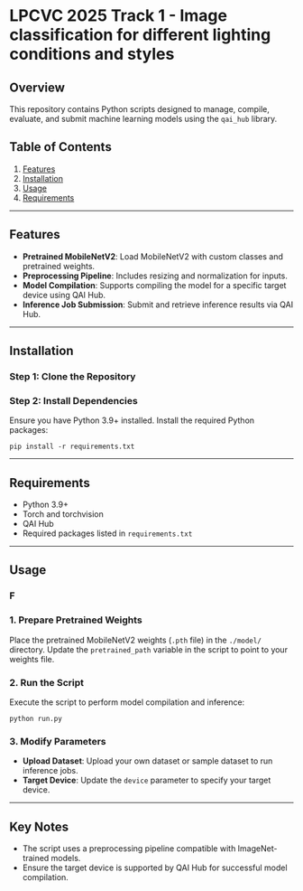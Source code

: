 # LPCVC 2025 Track 1 - Image classification for different lighting conditions and styles

## Overview

This repository contains Python scripts designed to manage, compile, evaluate, and submit machine learning models using the `qai_hub` library.



## **Table of Contents**

1.  [Features](#features)
2.  [Installation](#installation)
3.  [Usage](#usage)
4.  [Requirements](#requirements)

----------

## **Features**

-   **Pretrained MobileNetV2**: Load MobileNetV2 with custom classes and pretrained weights.
-   **Preprocessing Pipeline**: Includes resizing and normalization for inputs.
-   **Model Compilation**: Supports compiling the model for a specific target device using QAI Hub.
-   **Inference Job Submission**: Submit and retrieve inference results via QAI Hub.

----------

## **Installation**

### **Step 1: Clone the Repository**

### **Step 2: Install Dependencies**

Ensure you have Python 3.9+ installed. Install the required Python packages:

`pip install -r requirements.txt` 

----------

## **Requirements**

-   Python 3.9+
-   Torch and torchvision
-   QAI Hub
-   Required packages listed in `requirements.txt`
----------

## **Usage**

### F

### **1. Prepare Pretrained Weights**

Place the pretrained MobileNetV2 weights (`.pth` file) in the `./model/` directory. Update the `pretrained_path` variable in the script to point to your weights file.

### **2. Run the Script**

Execute the script to perform model compilation and inference:

`python run.py` 

### **3. Modify Parameters**

-   **Upload Dataset**: Upload your own dataset or sample dataset to run inference jobs.
-   **Target Device**: Update the `device` parameter to specify your target device.
    

----------

## **Key Notes**

-   The script uses a preprocessing pipeline compatible with ImageNet-trained models.
-   Ensure the target device is supported by QAI Hub for successful model compilation.
